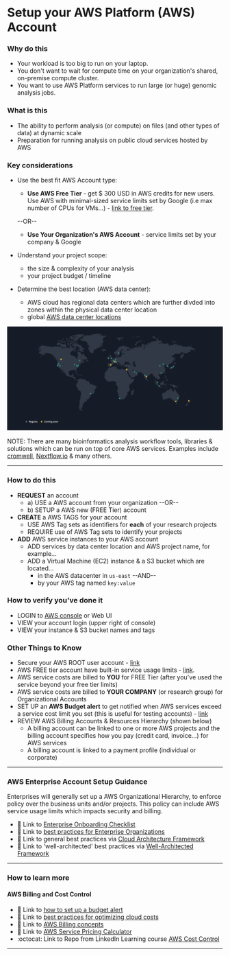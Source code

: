 # Setup your AWS Platform (AWS) Account

### Why do this
 - Your workload is too big to run on your laptop.
 - You don't want to wait for compute time on your organization's shared, on-premise compute cluster.
 - You want to use AWS Platform services to run large (or huge) genomic analysis jobs.

### What is this
 - The ability to perform analysis (or compute) on files (and other types of data) at dynamic scale 
 - Preparation for running analysis on public cloud services hosted by AWS

### Key considerations
 - Use the best fit AWS Account type:  
    - **Use AWS Free Tier** - get $ 300 USD in AWS credits for new users. Use AWS with minimal-sized service limits set by Google (i.e max number of CPUs for VMs...) - [link to free tier](https://aws.amazon.com/free/). 

    --OR--  

    - **Use Your Organization's AWS Account** - service limits set by your company & Google
 - Understand your project scope:
    - the size & complexity of your analysis  
    - your project budget / timeline  
 - Determine the best location (AWS data center):
    - AWS cloud has regional data centers which are further divded into zones within the physical data center location
    - global [AWS data center locations](https://Amazon.com/about-aws/global-infrastructure/regions-and-availability/)
<img src="https://github.com/lynnlangit/aws-for-bioinformatics/blob/fe8e733a7202f07f942e9bd44396a3a88ac59645/1_Setup_AWS_account/images/aws-locations.png" width=900>


 NOTE: There are many bioinformatics analysis workflow tools, libraries & solutions which can be run on top of core AWS services.  Examples include [cromwell](https://cromwell.readthedocs.io/en/stable/), [Nextflow.io](https://www.nextflow.io/) & many others. 

---

### How to do this
 - **REQUEST** an account
   - a) USE a AWS account from your organization --OR--
   - b) SETUP a AWS new (FREE Tier) account
 - **CREATE** a AWS TAGS for your account 
   - USE AWS Tag sets as identifiers for **each** of your research projects
   - REQUIRE use of AWS Tag sets to identify your projects
 - **ADD** AWS service instances to your AWS account 
    - ADD services by data center location and AWS project name, for example...
    - ADD a Virtual Machine (EC2) instance & a S3 bucket which are located...
      - in the AWS datacenter in `us-east` --AND--
      - by your AWS tag named `key:value`

### How to verify you've done it
 - LOGIN to [AWS console](http://aws.cloud.com) or Web UI
 - VIEW your account login (upper right of console)
 - VIEW your instance & S3 bucket names and tags
 
### Other Things to Know
 - Secure your AWS ROOT user account - [link](https://docs.aws.amazon.com/accounts/latest/reference/best-practices-root-user.html)
 - AWS FREE tier account have built-in service usage limits - [link](https://aws.amazon.com/free/).
 - AWS service costs are billed to **YOU** for FREE Tier (after you've used the service beyond your free tier limits)
 - AWS service costs are billed to **YOUR COMPANY**  (or research group) for Organizational Accounts
 - SET UP an **AWS Budget alert** to get notified when AWS services exceed a service cost limit you set (this is useful for testing accounts) - [link](https://aws.amazon.com/billing/pricing/pricing-terms/)
 - REVIEW AWS Billing Accounts & Resources Hierarchy (shown below)
    - A billing account can be linked to one or more AWS projects and the billing account specifies how you pay (credit card, invoice...) for AWS services
   - A billing account is linked to a payment profile (individual or corporate)

---
### AWS Enterprise Account Setup Guidance

Enterprises will generally set up a AWS Organizational Hierarchy, to enforce policy over the business units and/or projects.  This policy can include AWS service usage limits which impacts security and billing.

 - 📘 Link to [Enterprise Onboarding Checklist](https://aws.amazon.com/enterprise/onboarding/checklist/)
 - 📘 Link to [best practices for Enterprise Organizations](https://aws.amazon.com/enterprise/onboarding/best-practices/)
 - 📘 Link to general best practices via [Cloud Architecture Framework](http://aws.amazon.com/cloud-architecture-framework/)
 - 📘 Link to 'well-architected' best practices via [Well-Architected Framework](https://aws.amazon.com/well-architected/)

---

### How to learn more

#### AWS Billing and Cost Control


- 📘 Link to [how to set up a budget alert](https://aws.amazon.com/billing/pricing/pricing-terms/)
- 📘 Link to [best practices for optimizing cloud costs](https://aws.amazon.com/billing/pricing/pricing-terms/)
- 📘 Link to [AWS Billing concepts](https://aws.amazon.com/billing/pricing/pricing-terms/)
- 📘 Link to [AWS Service Pricing Calculator](https://aws.amazon.com/billing/pricing/pricing-terms/)
- :octocat: Link to Repo from LinkedIn Learning course [AWS Cost Control](https://github.com/lynnlangit/aws-cost-control)


---

